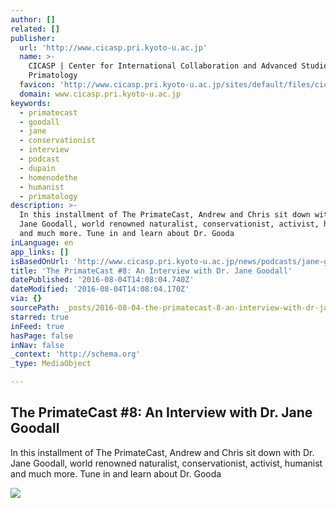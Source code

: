 ```yaml
---
author: []
related: []
publisher:
  url: 'http://www.cicasp.pri.kyoto-u.ac.jp'
  name: >-
    CICASP | Center for International Collaboration and Advanced Studies in
    Primatology
  favicon: 'http://www.cicasp.pri.kyoto-u.ac.jp/sites/default/files/cicasp_favicon.ico'
  domain: www.cicasp.pri.kyoto-u.ac.jp
keywords:
  - primatecast
  - goodall
  - jane
  - conservationist
  - interview
  - podcast
  - dupain
  - homenodethe
  - humanist
  - primatology
description: >-
  In this installment of The PrimateCast, Andrew and Chris sit down with Dr.
  Jane Goodall, world renowned naturalist, conservationist, activist, humanist
  and much more. Tune in and learn about Dr. Gooda
inLanguage: en
app_links: []
isBasedOnUrl: 'http://www.cicasp.pri.kyoto-u.ac.jp/news/podcasts/jane-goodall'
title: 'The PrimateCast #8: An Interview with Dr. Jane Goodall'
datePublished: '2016-08-04T14:08:04.740Z'
dateModified: '2016-08-04T14:08:04.170Z'
via: {}
sourcePath: _posts/2016-08-04-the-primatecast-8-an-interview-with-dr-jane-goodall.md
starred: true
inFeed: true
hasPage: false
inNav: false
_context: 'http://schema.org'
_type: MediaObject

---
```

<article style=""><h1>The PrimateCast #8: An Interview with Dr. Jane Goodall</h1><p>In this installment of The PrimateCast, Andrew and Chris sit down with Dr. Jane Goodall, world renowned naturalist, conservationist, activist, humanist and much more. Tune in and learn about Dr. Gooda</p><img src="http://www.cicasp.pri.kyoto-u.ac.jp/sites/default/files/imagecache/banner/banner/banner-applications.jpg" /></article>